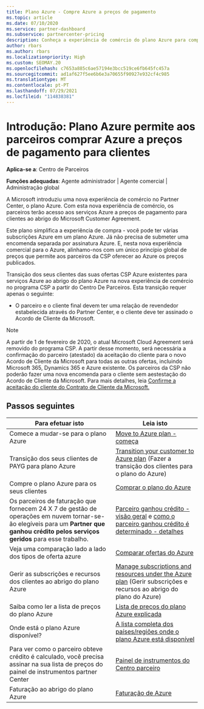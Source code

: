 ```yaml
---
title: Plano Azure - Compre Azure a preços de pagamento
ms.topic: article
ms.date: 07/10/2020
ms.service: partner-dashboard
ms.subservice: partnercenter-pricing
description: Conheça a experiência de comércio do plano Azure para comprar serviços Azure a preços de pagamento para os clientes. Saiba mais sobre novos requisitos de segurança também.
author: rbars
ms.author: rbars
ms.localizationpriority: High
ms.custom: SEOMAY.20
ms.openlocfilehash: c7653a885c6ae57194e3bcc519ce6fb645fc457a
ms.sourcegitcommit: ad1af627f5ee6b6e3a70655f90927e932cf4c985
ms.translationtype: MT
ms.contentlocale: pt-PT
ms.lasthandoff: 07/29/2021
ms.locfileid: "114838381"
---
```

# <a name="introduction-azure-plan-lets-partners-buy-azure-at-pay-as-you-go-rates-for-customers"></a>Introdução: Plano Azure permite aos parceiros comprar Azure a preços de pagamento para clientes

**Aplica-se a**: Centro de Parceiros

**Funções adequadas**: Agente administrador | Agente comercial | Administração global

A Microsoft introduziu uma nova experiência de comércio no Partner Center, o plano Azure.  Com esta nova experiência de comércio, os parceiros terão acesso aos serviços Azure a preços de pagamento para clientes ao abrigo do Microsoft Customer Agreement.

Este plano simplifica a experiência de compra - você pode ter várias subscrições Azure em um plano Azure. Já não precisa de submeter uma encomenda separada por assinatura Azure. E, nesta nova experiência comercial para o Azure, alinhamo-nos com um único princípio global de preços que permite aos parceiros da CSP oferecer ao Azure os preços publicados.

Transição dos seus clientes das suas ofertas CSP Azure existentes para serviços Azure ao abrigo do plano Azure na nova experiência de comércio no programa CSP a partir do Centro De Parceiros. Esta transição requer apenas o seguinte:

- O parceiro e o cliente final devem ter uma relação de revendedor estabelecida através do Partner Center, e o cliente deve ter assinado o Acordo de Cliente da Microsoft.

>[!Note]
>A partir de 1 de fevereiro de 2020, o atual Microsoft Cloud Agreement será removido do programa CSP. A partir desse momento, será necessária a confirmação do parceiro (atestado) da aceitação do cliente para o novo Acordo de Cliente da Microsoft para todas as outras ofertas, incluindo Microsoft 365, Dynamics 365 e Azure existente. Os parceiros da CSP não poderão fazer uma nova encomenda para o cliente sem aestestação do Acordo de Cliente da Microsoft. Para mais detalhes, leia [Confirme a aceitação do cliente do Contrato de Cliente da Microsoft.](confirm-customer-agreement.md)


## <a name="next-steps"></a>Passos seguintes

|**Para efetuar isto**   |**Leia isto**   |
|------------------|---------------------|
|Comece a mudar-se para o plano Azure|[Move to Azure plan - começa](azure-plan-get-started.md)
|Transição dos seus clientes de PAYG para plano Azure|[Transition your customer to Azure plan](azure-plan-transition.md) (Fazer a transição dos clientes para o plano do Azure)|
|Compre o plano Azure para os seus clientes|[Comprar o plano do Azure](purchase-azure-plan.md)|
|Os parceiros de faturação que fornecem 24 X 7 de gestão de operações em nuvem tornar-se-ão elegíveis para um **Partner que ganhou crédito pelos serviços geridos** para esse trabalho.|[Parceiro ganhou crédito - visão geral](partner-earned-credit.md) e [como o parceiro ganhou crédito é determinado - detalhes](partner-earned-credit-explanation.md)|
|Veja uma comparação lado a lado dos tipos de oferta azure|[Comparar ofertas do Azure](compare-azure-offers.md)|
|Gerir as subscrições e recursos dos clientes ao abrigo do plano Azure|[Manage subscriptions and resources under the Azure plan](azure-plan-manage.md) (Gerir subscrições e recursos ao abrigo do plano do Azure)|
|Saiba como ler a lista de preços do plano Azure   |[Lista de preços do plano Azure explicada](azure-plan-price-list.md)|
|Onde está o plano Azure disponível?|[A lista completa dos países/regiões onde o plano Azure está disponível](https://query.prod.cms.rt.microsoft.com/cms/api/am/binary/RE3QN0x)
|Para ver como o parceiro obteve crédito é calculado, você precisa assinar na sua lista de preços do painel de instrumentos partner Center|[Painel de instrumentos do Centro parceiro](https://partner.microsoft.com/dashboard/home)|
|Faturação ao abrigo do plano Azure|[Faturação de Azure](azure-plan-billing.md)|
